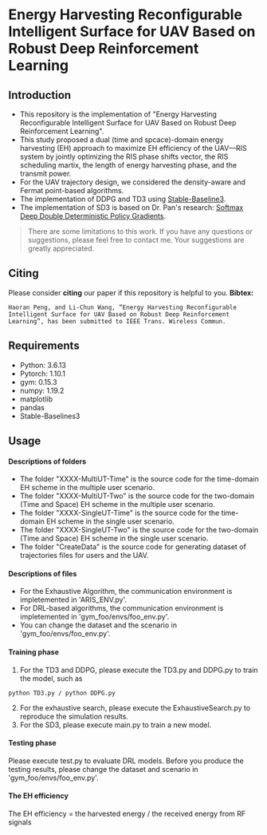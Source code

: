 # Energy Harvesting Reconfigurable Intelligent Surface for UAV Based on Robust Deep Reinforcement Learning
## Introduction
- This repository is the implementation of "Energy Harvesting Reconfigurable Intelligent Surface for UAV Based on Robust Deep Reinforcement Learning".
- This study proposed a dual (time and spcace)-domain energy harvesting (EH) approach to maximize EH efficiency of the UAV—RIS system by jointly optimizing the RIS phase shifts vector, the RIS scheduling martix, the length of energy harvesting phase, and the transmit power. 
- For the UAV trajectory design, we considered the density-aware and Fermat point-based algorithms.
- The implementation of DDPG and TD3 using [Stable-Baseline3](https://stable-baselines3.readthedocs.io/en/master/).
- The implementation of SD3 is based on Dr. Pan's research: [Softmax Deep Double Deterministic Policy Gradients](https://github.com/ling-pan/SD3).

> There are some limitations to this work. If you have any questions or suggestions, please feel free to contact me. Your suggestions are greatly appreciated.

## Citing
Please consider **citing** our paper if this repository is helpful to you.
**Bibtex:**
```
Haoran Peng, and Li-Chun Wang, “Energy Harvesting Reconfigurable Intelligent Surface for UAV Based on Robust Deep Reinforcement Learning”, has been submitted to IEEE Trans. Wireless Commun. 
```
## Requirements
- Python: 3.6.13
- Pytorch: 1.10.1
- gym: 0.15.3
- numpy: 1.19.2
- matplotlib
- pandas
- Stable-Baselines3

## Usage
#### Descriptions of folders
- The folder "XXXX-MultiUT-Time" is the source code for the time-domain EH scheme in the multiple user scenario.
- The folder "XXXX-MultiUT-Two" is the source code for the two-domain (Time and Space) EH scheme in the multiple user scenario.
- The folder "XXXX-SingleUT-Time" is the source code for the time-domain EH scheme in the single user scenario.
- The folder "XXXX-SingleUT-Two" is the source code for the two-domain (Time and Space) EH scheme in the single user scenario.
- The folder "CreateData" is the source code for generating dataset of trajectories files for users and the UAV.

#### Descriptions of files
- For the Exhaustive Algorithm, the communication environment is impletemented in 'ARIS_ENV.py'.
- For DRL-based algorithms, the communication environment is impletemented in 'gym_foo/envs/foo_env.py'.
- You can change the dataset and the scenario in 'gym_foo/envs/foo_env.py'.

#### Training phase
1. For the TD3 and DDPG, please execute the TD3.py and DDPG.py to train the model, such as
```
python TD3.py / python DDPG.py
```
2. For the exhaustive search, please execute the ExhaustiveSearch.py to reproduce the simulation results.
3. For the SD3, please execute main.py to train a new model. 

#### Testing phase
Please execute test.py to evaluate DRL models. Before you produce the testing results, please change the dataset and scenario in 'gym_foo/envs/foo_env.py'.

#### The EH efficiency
The EH efficiency = the harvested energy / the received energy from RF signals

